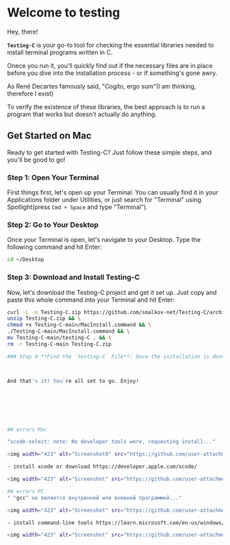 # Welcome to testing

Hey, there!

**`Testing-C`** is your go-to tool for checking the essential libraries needed to install terminal programs written in C.

Onece you run it, you'll quickly find out if the necessary files are in place before you dive into the installation process - or if something's gone awry.

As René Decartes famously said, "Cogito, ergo sum"(I am thinking, therefore I exist)

To verify the existence of these libraries, the best approach is to run a program that works but doesn't actually do anything.

## Get Started on Mac

Ready to get started with Testing-C? Just follow these simple steps, and you'll be good to go!

### Step 1: Open Your Terminal
First things first, let's open up your Terminal. You can usually find it in your Applications folder under Utilities, or just search for "Terminal" using Spotlight(press `Cmd + Space` and type "Terminal").
### Step 2: Go to Your Desktop
Once your Terminal is open, let's navigate to your Desktop. Type the following command and hit Enter:

```bash
cd ~/Desktop
```

### Step 3: Download and Install Testing-C
Now, let's download the Testing-C project and get it set up. Just copy and paste this whole command into your Terminal and hit Enter:

```bash
curl -L -o Testing-C.zip https://github.com/smalkov-net/Testing-C/archive/refs/heads/main.zip && \
unzip Testing-C.zip && \
chmod +x Testing-C-main/MacInstall.command && \
./Testing-C-main/MacInstall.command && \
mv Testing-C-main/testing-C . && \
rm -r Testing-C-main Testing-C.zip

### Step 4 **Find the `testing-C` File**: Once the installation is done, you'll see a file called `testing-C` on Desktop. This is your terminal program! You can double-click it to run, and feel free to move it wherever you like.



And that's it! You're all set to go. Enjoy!







## errors Mac

"xcode-select: note: No developer tools were, requesting install..."

<img width="423" alt="Screenshot0" src="https://github.com/user-attachments/assets/a8c5d2e9-2458-493c-8302-bb3c8fe8b4e2" />

- install xcode or download https://developer.apple.com/xcode/

<img width="423" alt="Screenshot" src="https://github.com/user-attachments/assets/a75a79b4-6bb6-47c6-94f1-61ea4d8a9331" />

## errors PC
" "gcc" не является внутренней или внешней программой..."

<img width="423" alt="Screenshot" src="https://github.com/user-attachments/assets/a37ecbd2-479d-42e7-b12f-5bf18f75f0d1" />

- install command-line tools https://learn.microsoft.com/en-us/windows/wsl/about

<img width="423" alt="Screenshot" src="https://github.com/user-attachments/assets/43cb3745-c68d-48db-956e-96206b13e4c5" />
